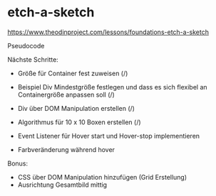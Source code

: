 # etch-a-sketch
https://www.theodinproject.com/lessons/foundations-etch-a-sketch


Pseudocode

Nächste Schritte:
- Größe für Container fest zuweisen (/)
- Beispiel Div Mindestgröße festlegen und dass es sich flexibel an Containergröße anpassen soll (/)
- Div über DOM Manipulation erstellen (/)
- Algorithmus für 10 x 10 Boxen erstellen (/)

- Event Listener für Hover start und Hover-stop implementieren
- Farbveränderung während hover





Bonus:
- CSS über DOM Manipulation hinzufügen (Grid Erstellung)
- Ausrichtung Gesamtbild mittig 


